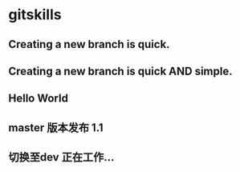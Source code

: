 # gitskills
## Creating a new branch is quick.
## Creating a new branch is quick AND simple.
## Hello World


## master 版本发布 1.1
## 切换至dev 正在工作...
